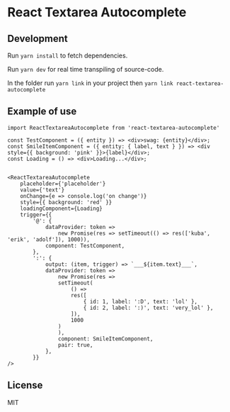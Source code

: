 # React Textarea Autocomplete

## Development

Run `yarn install` to fetch dependencies.

Run `yarn dev` for real time transpiling of source-code.

In the folder run `yarn link` in your project then `yarn link react-textarea-autocomplete`

## Example of use
    import ReactTextareaAutocomplete from 'react-textarea-autocomplete'

    const TestComponent = ({ entity }) => <div>swag: {entity}</div>;
    const SmileItemComponent = ({ entity: { label, text } }) => <div style={{ background: 'pink' }}>{label}</div>;
    const Loading = () => <div>Loading...</div>;


    <ReactTextareaAutocomplete
        placeholder={'placeholder'}
        value={'text'}
        onChange={e => console.log('on change')}
        style={{ background: 'red' }}
        loadingComponent={Loading}
        trigger={{
            '@': {
                dataProvider: token =>
                    new Promise(res => setTimeout(() => res(['kuba', 'erik', 'adolf']), 1000)),
                component: TestComponent,
            },
            ':': {
                output: (item, trigger) => `___${item.text}___`,
                dataProvider: token =>
                    new Promise(res =>
                    setTimeout(
                        () =>
                        res([
                            { id: 1, label: ':D', text: 'lol' },
                            { id: 2, label: ':)', text: 'very_lol' },
                        ]),
                        1000
                    )
                    ),
                    component: SmileItemComponent,
                    pair: true,
                },
            }}
    />

## License

MIT
